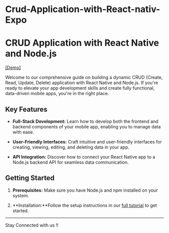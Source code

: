 # Crud-Application-with-React-nativ-Expo
 
# CRUD Application with React Native and Node.js

[[Demo]](https://rrtutorials.com/crud-application-with-react-native-and-nodejs/)

Welcome to our comprehensive guide on building a dynamic CRUD (Create, Read, Update, Delete) application with React Native and Node.js. If you're ready to elevate your app development skills and create fully functional, data-driven mobile apps, you're in the right place.

## Key Features

- **Full-Stack Development:** Learn how to develop both the frontend and backend components of your mobile app, enabling you to manage data with ease.

- **User-Friendly Interfaces:** Craft intuitive and user-friendly interfaces for creating, viewing, editing, and deleting data in your app.

- **API Integration:** Discover how to connect your React Native app to a Node.js backend API for seamless data communication.


## Getting Started

1. **Prerequisites:** Make sure you have Node.js and npm installed on your system.

2. **Installation:**Follow the setup instructions in our [full tutorial](https://rrtutorials.com/crud-application-with-react-native-and-nodejs/) to get started.

---
Stay Connected with us !!
